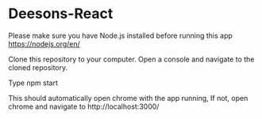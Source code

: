 # Deesons-React

Please make sure you have Node.js installed before running this app
https://nodejs.org/en/ 

Clone this repository to your computer.
Open a console and navigate to the cloned repository.

Type npm start 

This should automatically open chrome with the app running,
If not, open chrome and navigate to http://localhost:3000/
